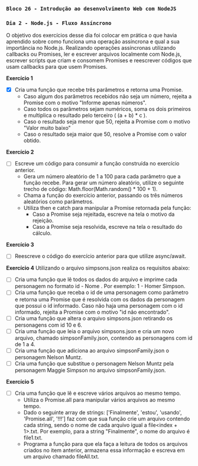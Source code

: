 ### `Bloco 26 - Introdução ao desenvolvimento Web com NodeJS`
### `Dia 2 - Node.js - Fluxo Assíncrono`

O objetivo dos exercícios desse dia foi colocar em prática o que havia aprendido sobre como funciona uma operação assíncrona e qual a sua importância no Node.js. Realizando operações assíncronas utilizando callbacks ou Promises, ler e escrever arquivos localmente com Node.js, escrever scripts que criam e consomem Promises e reescrever códigos que usam callbacks para que usem Promises.

**Exercício 1**
- [x] Cria uma função que recebe três parâmetros e retorna uma Promise.
    - Caso algum dos parâmetros recebidos não seja um número, rejeita a Promise com o motivo "Informe apenas números".
    - Caso todos os parâmetros sejam numéricos, soma os dois primeiros e multiplica o resultado pelo terceiro ( (a + b) * c ).
    - Caso o resultado seja menor que 50, rejeita a Promise com o motivo "Valor muito baixo"
    - Caso o resultado seja maior que 50, resolve a Promise com o valor obtido.

**Exercício 2**
- [ ] Escreve um código para consumir a função construída no exercício anterior.
    - Gera um número aleatório de 1 a 100 para cada parâmetro que a função recebe. Para gerar um número aleatório, utilize o seguinte trecho de código: Math.floor(Math.random() * 100 + 1).
    - Chama a função do exercício anterior, passando os três números aleatórios como parâmetros.
    - Utiliza then e catch para manipular a Promise retornada pela função:
        - Caso a Promise seja rejeitada, escreve na tela o motivo da rejeição.
        - Caso a Promise seja resolvida, escreve na tela o resultado do cálculo.

**Exercício 3**
- [ ] Reescreve o código do exercício anterior para que utilize async/await.

**Exercício 4**
Utilizando o arquivo simpsons.json realiza os requisitos abaixo:
- [ ] Cria uma função que lê todos os dados do arquivo e imprime cada personagem no formato id - Nome . Por exemplo: 1 - Homer Simpson.
- [ ] Cria uma função que receba o id de uma personagem como parâmetro e retorna uma Promise que é resolvida com os dados da personagem que possui o id informado. Caso não haja uma personagem com o id informado, rejeita a Promise com o motivo "id não encontrado".
- [ ] Cria uma função que altera o arquivo simpsons.json retirando os personagens com id 10 e 6.
- [ ] Cria uma função que leia o arquivo simpsons.json e cria um novo arquivo, chamado simpsonFamily.json, contendo as personagens com id de 1 a 4.
- [ ] Cria uma função que adiciona ao arquivo simpsonFamily.json o personagem Nelson Muntz.
- [ ] Cria uma função que substitue o personagem Nelson Muntz pela personagem Maggie Simpson no arquivo simpsonFamily.json.

**Exercício 5**
- [ ] Cria uma função que lê e escreve vários arquivos ao mesmo tempo.
  - Utiliza o Promise.all para manipular vários arquivos ao mesmo tempo.
  - Dado o seguinte array de strings: ['Finalmente', 'estou', 'usando', 'Promise.all', '!!!'] faz com que sua função crie um arquivo contendo cada string, sendo o nome de cada arquivo igual a file<index + 1>.txt. Por exemplo, para a string "Finalmente", o nome do arquivo é file1.txt.
  - Programa a função para que ela faça a leitura de todos os arquivos criados no item anterior, armazena essa informação e escreva em um arquivo chamado fileAll.txt.
